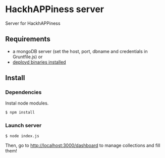 # HackhAPPiness server
Server for HackhAPPiness

## Requirements
- a mongoDB server (set the host, port, dbname and credentials in Gruntfile.js)
or
- [deployd binaries installed](http://deployd.com/download.html)

## Install

### Dependencies
Instal node modules.

```bash
$ npm install
```

### Launch server
```bash
$ node index.js
```

Then, go to [http://localhost:3000/dashboard](http://localhost:3000/dashboard) to manage collections and fill them!
